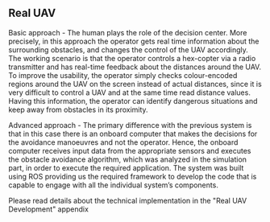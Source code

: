 ## Real UAV

Basic approach - The human plays the role of the decision center.  More precisely, in this approach the operator gets real time information about the surrounding obstacles, and changes the control of the UAV accordingly.  The working scenario is that the operator controls a hex-copter via a radio transmitter and has real-time feedback about the distances around the UAV.  To improve the usability, the operator simply checks colour-encoded regions around the UAV on the screen instead of actual distances, since it is very difficult to control a UAV and at the same time read distance values.  Having this information, the operator can identify dangerous situations and keep away from obstacles in its proximity.

Advanced approach - The primary difference with the previous system is that in this case there is an onboard computer that makes the decisions for the avoidance manoeuvres and not the operator.  Hence, the onboard computer receives input data from the appropriate sensors and executes the obstacle avoidance algorithm, which was analyzed in the simulation part, in order to execute the required application.  The system was built using ROS providing us the required framework to develop the code that is capable to engage with all the individual system’s components.

Please read details about the technical implementation in the "Real UAV Development" appendix 
